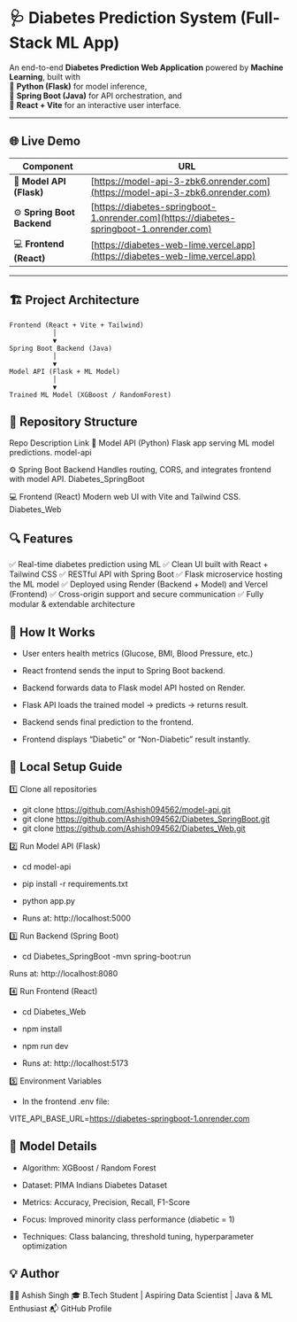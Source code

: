 # 🩺 Diabetes Prediction System (Full-Stack ML App)

An end-to-end **Diabetes Prediction Web Application** powered by **Machine Learning**, built with  
🧠 **Python (Flask)** for model inference,  
🚀 **Spring Boot (Java)** for API orchestration, and  
🎨 **React + Vite** for an interactive user interface.

---

## 🌐 Live Demo

| Component | URL |
|------------|------|
| 🧠 **Model API (Flask)** | [https://model-api-3-zbk6.onrender.com](https://model-api-3-zbk6.onrender.com) |
| ⚙️ **Spring Boot Backend** | [https://diabetes-springboot-1.onrender.com](https://diabetes-springboot-1.onrender.com) |
| 💻 **Frontend (React)** | [https://diabetes-web-lime.vercel.app](https://diabetes-web-lime.vercel.app) |

---

## 🏗️ Project Architecture

```text
Frontend (React + Vite + Tailwind)
           │
           ▼
Spring Boot Backend (Java)
           │
           ▼
Model API (Flask + ML Model)
           │
           ▼
Trained ML Model (XGBoost / RandomForest)
```
## 📁 Repository Structure
Repo	Description	Link
🧠 Model API (Python)	Flask app serving ML model predictions.	model-api

⚙️ Spring Boot Backend	Handles routing, CORS, and integrates frontend with model API.	Diabetes_SpringBoot

💻 Frontend (React)	Modern web UI with Vite and Tailwind CSS.	Diabetes_Web

## 🔍 Features

✅ Real-time diabetes prediction using ML
✅ Clean UI built with React + Tailwind CSS
✅ RESTful API with Spring Boot
✅ Flask microservice hosting the ML model
✅ Deployed using Render (Backend + Model) and Vercel (Frontend)
✅ Cross-origin support and secure communication
✅ Fully modular & extendable architecture

## 🚀 How It Works

- User enters health metrics (Glucose, BMI, Blood Pressure, etc.)

- React frontend sends the input to Spring Boot backend.

- Backend forwards data to Flask model API hosted on Render.

- Flask API loads the trained model → predicts → returns result.

- Backend sends final prediction to the frontend.

- Frontend displays “Diabetic” or “Non-Diabetic” result instantly.

## 🧰 Local Setup Guide
1️⃣ Clone all repositories
- git clone https://github.com/Ashish094562/model-api.git
- git clone https://github.com/Ashish094562/Diabetes_SpringBoot.git
- git clone https://github.com/Ashish094562/Diabetes_Web.git

2️⃣ Run Model API (Flask)
- cd model-api
- pip install -r requirements.txt
- python app.py

- Runs at: http://localhost:5000

3️⃣ Run Backend (Spring Boot)
- cd Diabetes_SpringBoot
-mvn spring-boot:run


Runs at: http://localhost:8080

4️⃣ Run Frontend (React)
- cd Diabetes_Web
- npm install
- npm run dev


- Runs at: http://localhost:5173

5️⃣ Environment Variables

- In the frontend .env file:

VITE_API_BASE_URL=https://diabetes-springboot-1.onrender.com

## 🧮 Model Details

- Algorithm: XGBoost / Random Forest

- Dataset: PIMA Indians Diabetes Dataset

- Metrics: Accuracy, Precision, Recall, F1-Score

- Focus: Improved minority class performance (diabetic = 1)

- Techniques: Class balancing, threshold tuning, hyperparameter optimization

## 💡 Author

👨‍💻 Ashish Singh
🎓 B.Tech Student | Aspiring Data Scientist | Java & ML Enthusiast
📬 GitHub Profile
